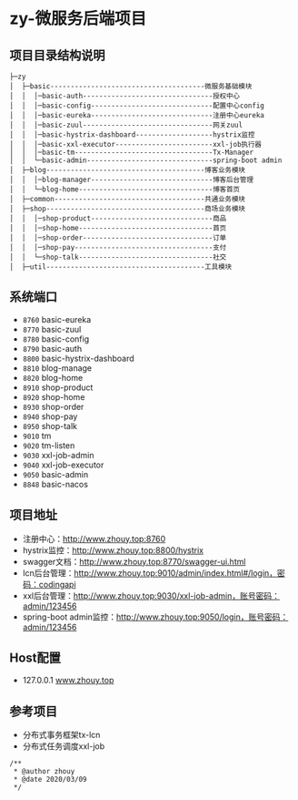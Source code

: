 # zy-微服务后端项目

## 项目目录结构说明

```
├─zy
│  ├─basic--------------------------------------微服务基础模块
│  │  │─basic-auth--------------------------------授权中心
│  │  │─basic-config------------------------------配置中心config
│  │  │─basic-eureka------------------------------注册中心eureka
│  │  │─basic-zuul--------------------------------网关zuul
│  │  │─basic-hystrix-dashboard-------------------hystrix监控
│  │  │─basic-xxl-executor------------------------xxl-job执行器
│  │  │─basic-tm----------------------------------Tx-Manager
│  │  └─basic-admin-------------------------------spring-boot admin
│  ├─blog---------------------------------------博客业务模块
│  │  │─blog-manager------------------------------博客后台管理
│  │  └─blog-home---------------------------------博客首页
│  ├─common-------------------------------------共通业务模块
│  ├─shop---------------------------------------商场业务模块
│  │  │─shop-product------------------------------商品
│  │  │─shop-home---------------------------------首页
│  │  │─shop-order--------------------------------订单
│  │  │─shop-pay----------------------------------支付
│  │  └─shop-talk---------------------------------社交
│  ├─util---------------------------------------工具模块
```
## 系统端口
 - `8760` basic-eureka
 - `8770` basic-zuul
 - `8780` basic-config
 - `8790` basic-auth
 - `8800` basic-hystrix-dashboard
 - `8810` blog-manage
 - `8820` blog-home
 - `8910` shop-product
 - `8920` shop-home
 - `8930` shop-order
 - `8940` shop-pay
 - `8950` shop-talk
 - `9010` tm
 - `9020` tm-listen
 - `9030` xxl-job-admin
 - `9040` xxl-job-executor
 - `9050` basic-admin
 - `8848` basic-nacos
 
 
## 项目地址
 - 注册中心：http://www.zhouy.top:8760
 - hystrix监控：http://www.zhouy.top:8800/hystrix
 - swagger文档：http://www.zhouy.top:8770/swagger-ui.html
 - lcn后台管理：http://www.zhouy.top:9010/admin/index.html#/login，密码：codingapi
 - xxl后台管理：http://www.zhouy.top:9030/xxl-job-admin，账号密码：admin/123456
 - spring-boot admin监控：http://www.zhouy.top:9050/login，账号密码：admin/123456

## Host配置
 - 127.0.0.1 www.zhouy.top

## 参考项目
 - 分布式事务框架tx-lcn
 - 分布式任务调度xxl-job

```
/**
 * @author zhouy
 * @date 2020/03/09
 */
```
